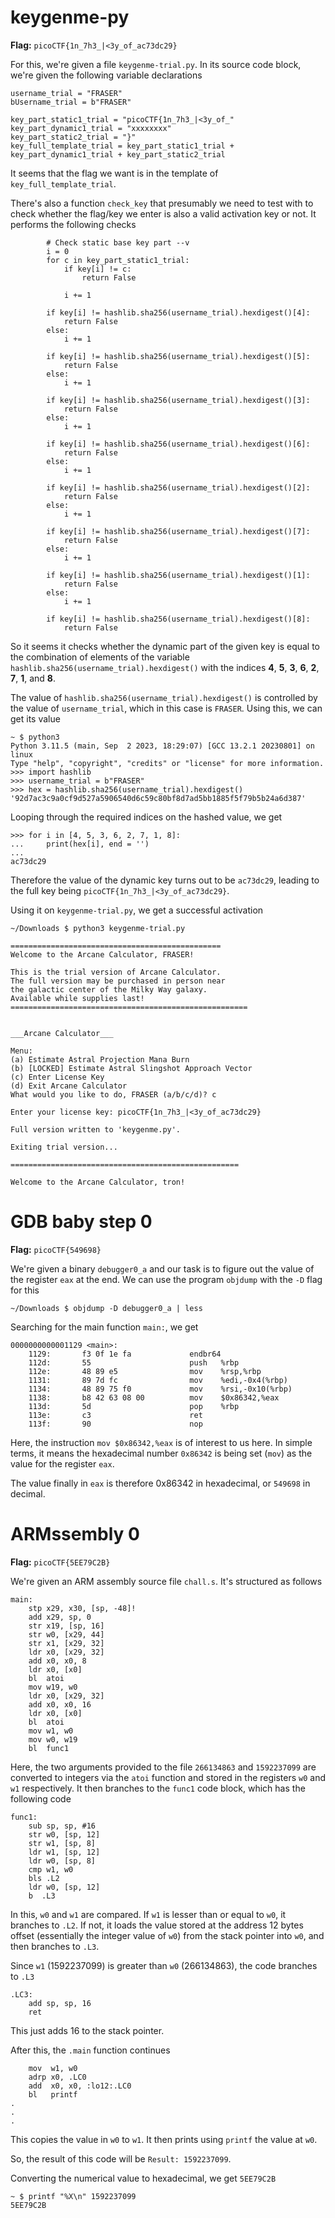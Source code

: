 # keygenme-py

**Flag:** `picoCTF{1n_7h3_|<3y_of_ac73dc29}`

For this, we're given a file `keygenme-trial.py`. In its source code block, we're given the following variable declarations

```
username_trial = "FRASER"
bUsername_trial = b"FRASER"

key_part_static1_trial = "picoCTF{1n_7h3_|<3y_of_"
key_part_dynamic1_trial = "xxxxxxxx"
key_part_static2_trial = "}"
key_full_template_trial = key_part_static1_trial + key_part_dynamic1_trial + key_part_static2_trial
```

It seems that the flag we want is in the template of `key_full_template_trial`.

There's also a function `check_key` that presumably we need to test with to check whether the flag/key we enter is also a valid activation key or not. It performs the following checks

```
        # Check static base key part --v
        i = 0
        for c in key_part_static1_trial:
            if key[i] != c:
                return False

            i += 1

        if key[i] != hashlib.sha256(username_trial).hexdigest()[4]:
            return False
        else:
            i += 1

        if key[i] != hashlib.sha256(username_trial).hexdigest()[5]:
            return False
        else:
            i += 1

        if key[i] != hashlib.sha256(username_trial).hexdigest()[3]:
            return False
        else:
            i += 1

        if key[i] != hashlib.sha256(username_trial).hexdigest()[6]:
            return False
        else:
            i += 1

        if key[i] != hashlib.sha256(username_trial).hexdigest()[2]:
            return False
        else:
            i += 1

        if key[i] != hashlib.sha256(username_trial).hexdigest()[7]:
            return False
        else:
            i += 1

        if key[i] != hashlib.sha256(username_trial).hexdigest()[1]:
            return False
        else:
            i += 1

        if key[i] != hashlib.sha256(username_trial).hexdigest()[8]:
            return False
```

So it seems it checks whether the dynamic part of the given key is equal to the combination of elements of the variable `hashlib.sha256(username_trial).hexdigest()` with the indices **4**, **5**, **3**, **6**, **2**, **7**, **1**, and **8**.

The value of `hashlib.sha256(username_trial).hexdigest()` is controlled by the value of `username_trial`, which in this case is `FRASER`. Using this, we can get its value

```
~ $ python3
Python 3.11.5 (main, Sep  2 2023, 18:29:07) [GCC 13.2.1 20230801] on linux
Type "help", "copyright", "credits" or "license" for more information.
>>> import hashlib
>>> username_trial = b"FRASER"
>>> hex = hashlib.sha256(username_trial).hexdigest()
'92d7ac3c9a0cf9d527a5906540d6c59c80bf8d7ad5bb1885f5f79b5b24a6d387'
```

Looping through the required indices on the hashed value, we get

```
>>> for i in [4, 5, 3, 6, 2, 7, 1, 8]:
...     print(hex[i], end = '')
...
ac73dc29
```

Therefore the value of the dynamic key turns out to be `ac73dc29`, leading to the full key being `picoCTF{1n_7h3_|<3y_of_ac73dc29}`.

Using it on `keygenme-trial.py`, we get a successful activation

```
~/Downloads $ python3 keygenme-trial.py

===============================================
Welcome to the Arcane Calculator, FRASER!

This is the trial version of Arcane Calculator.
The full version may be purchased in person near
the galactic center of the Milky Way galaxy.
Available while supplies last!
=====================================================


___Arcane Calculator___

Menu:
(a) Estimate Astral Projection Mana Burn
(b) [LOCKED] Estimate Astral Slingshot Approach Vector
(c) Enter License Key
(d) Exit Arcane Calculator
What would you like to do, FRASER (a/b/c/d)? c

Enter your license key: picoCTF{1n_7h3_|<3y_of_ac73dc29}

Full version written to 'keygenme.py'.

Exiting trial version...

===================================================

Welcome to the Arcane Calculator, tron!
```

# GDB baby step 0

**Flag:** `picoCTF{549698}`

We're given a binary `debugger0_a` and our task is to figure out the value of the register `eax` at the end. We can use the program `objdump` with the `-D` flag for this

```
~/Downloads $ objdump -D debugger0_a | less
```

Searching for the main function `main:`, we get

```
0000000000001129 <main>:
    1129:       f3 0f 1e fa             endbr64
    112d:       55                      push   %rbp
    112e:       48 89 e5                mov    %rsp,%rbp
    1131:       89 7d fc                mov    %edi,-0x4(%rbp)
    1134:       48 89 75 f0             mov    %rsi,-0x10(%rbp)
    1138:       b8 42 63 08 00          mov    $0x86342,%eax
    113d:       5d                      pop    %rbp
    113e:       c3                      ret
    113f:       90                      nop
```

Here, the instruction `mov $0x86342,%eax` is of interest to us here. In simple terms, it means the hexadecimal number `0x86342` is being set (`mov`) as the value for the register `eax`.

The value finally in `eax` is therefore 0x86342 in hexadecimal, or `549698` in decimal.

# ARMssembly 0

**Flag:** `picoCTF{5EE79C2B}`

We're given an ARM assembly source file `chall.s`. It's structured as follows

```
main:
    stp x29, x30, [sp, -48]!
    add x29, sp, 0
    str x19, [sp, 16]
    str w0, [x29, 44]
    str x1, [x29, 32]
    ldr x0, [x29, 32]
    add x0, x0, 8
    ldr x0, [x0]
    bl  atoi
    mov w19, w0
    ldr x0, [x29, 32]
    add x0, x0, 16
    ldr x0, [x0]
    bl  atoi
    mov w1, w0
    mov w0, w19
    bl  func1
```

Here, the two arguments provided to the file `266134863` and `1592237099` are converted to integers via the `atoi` function and stored in the registers `w0` and `w1` respectively.
It then branches to the `func1` code block, which has the following code

```
func1:
    sub	sp, sp, #16
    str	w0, [sp, 12]
    str	w1, [sp, 8]
    ldr	w1, [sp, 12]
    ldr w0, [sp, 8]
    cmp w1, w0
    bls .L2
    ldr w0, [sp, 12]
    b  .L3
```

In this, `w0` and `w1` are compared. If `w1` is lesser than or equal to `w0`, it branches to `.L2`. If not, it loads the value stored at the address 12 bytes offset (essentially the integer value of `w0`) from the stack pointer into `w0`, and then branches to `.L3`.

Since `w1` (1592237099) is greater than `w0` (266134863), the code branches to `.L3`

```
.LC3:
    add sp, sp, 16
    ret
```

This just adds 16 to the stack pointer.

After this, the `.main` function continues

```
    mov  w1, w0
    adrp x0, .LC0
    add  x0, x0, :lo12:.LC0
    bl   printf
.
.
.
```

This copies the value in `w0` to `w1`. It then prints using `printf` the value at `w0`.

So, the result of this code will be `Result: 1592237099`.

Converting the numerical value to hexadecimal, we get `5EE79C2B`

```
~ $ printf "%X\n" 1592237099
5EE79C2B
```

